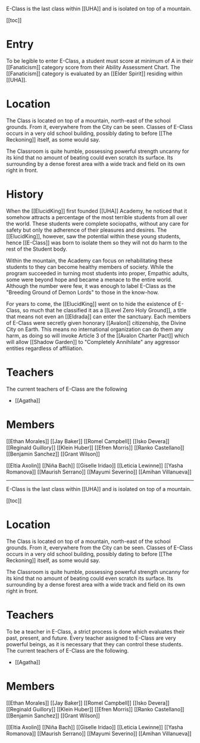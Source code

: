 E-Class is the last class within [[UHA]] and is isolated on top of a mountain.

[[toc]]

# Entry
To be legible to enter E-Class, a student must score at minimum of A in their [[Fanaticism]] category score from their Ability Assessment Chart. The [[Fanaticism]] category is evaluated by an [[Elder Spirit]] residing within [[UHA]].

# Location
The Class is located on top of a mountain, north-east of the school grounds. From it, everywhere from the City can be seen. Classes of E-Class occurs in a very old school building, possibly dating to before [[The Reckoning]] itself, as some would say.

The Classroom is quite humble, possessing powerful strength uncanny for its kind that no amount of beating could even scratch its surface. Its surrounding by a dense forest area with a wide track and field on its own right in front.

# History
When the [[ElucidKing]] first founded [[UHA]] Academy, he noticed that it somehow attracts a percentage of the most terrible students from all over the world. These students were complete sociopaths, without any care for safety but only the adherence of their pleasures and desires. The [[ElucidKing]], however, saw the potential within these young students, hence [[E-Class]] was born to isolate them so they will not do harm to the rest of the Student body.

Within the mountain, the Academy can focus on rehabilitating these students to they can become healthy members of society. While the program succeeded in turning most students into proper, Empathic adults, some were beyond hope and became a menace to the entire world. Although the number were few, it was enough to label E-Class as the "Breeding Ground of Demon Lords" to those in the know-how.

For years to come, the [[ElucidKing]] went on to hide the existence of E-Class, so much that he classified it as a [[Level Zero Holy Ground]], a title that means not even an [[Eldrada]] can enter the sanctuary. Each members of E-Class were secretly given honorary [[Avalon]] citizenship, the Divine City on Earth. This means no international organization can do them any harm, as doing so will invoke Article 3 of the [[Avalon Charter Pact]] which will allow [[Shadow Garden]] to "Completely Annihilate" any aggressor entities regardless of affiliation.

# Teachers
The current teachers of E-Class are the following
* [[Agatha]]

# Members


[[Ethan Morales]] [[Jay Baker]] [[Romel Campbell]] [[Isko Devera]] [[Reginald Guillory]] [[Klein Huber]] [[Efren Morris]] [[Ranko Castellano]] [[Benjamin Sanchez]] [[Grant Wilson]]

[[Eltia Axolin]] [[Niña Bach]] [[Giselle Iridao]] [[Leticia Lewinne]] [[Yasha Romanova]] [[Maurish Serrano]] [[Mayumi Severino]] [[Amihan Villanueva]]

----------------------------------------------------------------------

E-Class is the last class within [[UHA]] and is isolated on top of a mountain.

[[toc]]

# Location
The Class is located on top of a mountain, north-east of the school grounds. From it, everywhere from the City can be seen. Classes of E-Class occurs in a very old school building, possibly dating to before [[The Reckoning]] itself, as some would say.

The Classroom is quite humble, possessing powerful strength uncanny for its kind that no amount of beating could even scratch its surface. Its surrounding by a dense forest area with a wide track and field on its own right in front.

# Teachers
To be a teacher in E-Class, a strict process is done which evaluates their past, present, and future. Every teacher assigned to E-Class are very powerful beings, as it is necessary that they can control these students. The current teachers of E-Class are the following.
* [[Agatha]]

# Members
[[Ethan Morales]]
[[Jay Baker]]
[[Romel Campbell]]
[[Isko Devera]]
[[Reginald Guillory]]
[[Klein Huber]]
[[Efren Morris]]
[[Ranko Castellano]]
[[Benjamin Sanchez]]
[[Grant Wilson]]

[[Eltia Axolin]]
[[Niña Bach]]
[[Giselle Iridao]]
[[Leticia Lewinne]]
[[Yasha Romanova]]
[[Maurish Serrano]]
[[Mayumi Severino]]
[[Amihan Villanueva]]